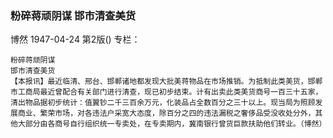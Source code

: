 ### 粉碎蒋顽阴谋  邯市清查美货
博然
1947-04-24
第2版()
专栏：

    粉碎蒋顽阴谋
    邯市清查美货
    【本报讯】最近临清、邢台、邯郸诸地都发现大批美蒋物品在市场推销。为抵制此类美货，邯郸市工商局最近曾配合有关部门进行清查，现已初步结束。计有出卖此类美货商号一百三十五家，清出物品据初步统计：值翼钞二千三百余万元，化装品占全数百分之三十以上。现当局为照顾发展商业、繁荣市场，对各违法户采宽大态度，除百分之四的违法漏税之奢侈品受没收处分外，其他大部分由各商号自行组织统一专卖处，在专卖期内，冀南银行曾货巨款扶助他们转业。（博然）

